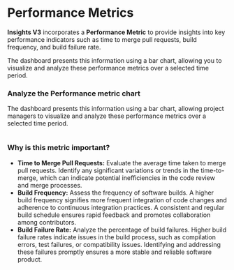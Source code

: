 # Performance Metrics

**Insights V3** incorporates a **Performance Metric** to provide insights into key performance indicators such as time to merge pull requests, build frequency, and build failure rate.

The dashboard presents this information using a bar chart, allowing you to visualize and analyze these performance metrics over a selected time period.

### Analyze the Performance metric chart

The dashboard presents this information using a bar chart, allowing project managers to visualize and analyze these performance metrics over a selected time period.&#x20;

<figure><img src="../../../.gitbook/assets/2023-06-24_17h59_41.png" alt=""><figcaption></figcaption></figure>

### Why is this metric important?

* **Time to Merge Pull Requests:** Evaluate the average time taken to merge pull requests. Identify any significant variations or trends in the time-to-merge, which can indicate potential inefficiencies in the code review and merge processes.
* **Build Frequency:** Assess the frequency of software builds. A higher build frequency signifies more frequent integration of code changes and adherence to continuous integration practices. A consistent and regular build schedule ensures rapid feedback and promotes collaboration among contributors.
* **Build Failure Rate:** Analyze the percentage of build failures. Higher build failure rates indicate issues in the build process, such as compilation errors, test failures, or compatibility issues. Identifying and addressing these failures promptly ensures a more stable and reliable software product.

###
